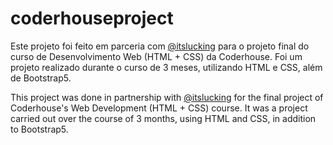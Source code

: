 ﻿# coderhouseproject

Este projeto foi feito em parceria com [@itslucking](https://github.com/itslucking) para o projeto final do curso de Desenvolvimento Web (HTML + CSS) da Coderhouse.
Foi um projeto realizado durante o curso de 3 meses, utilizando HTML e CSS, além de Bootstrap5. 

This project was done in partnership with [@itslucking](https://github.com/itslucking) for the final project of Coderhouse's Web Development (HTML + CSS) course.
It was a project carried out over the course of 3 months, using HTML and CSS, in addition to Bootstrap5.
